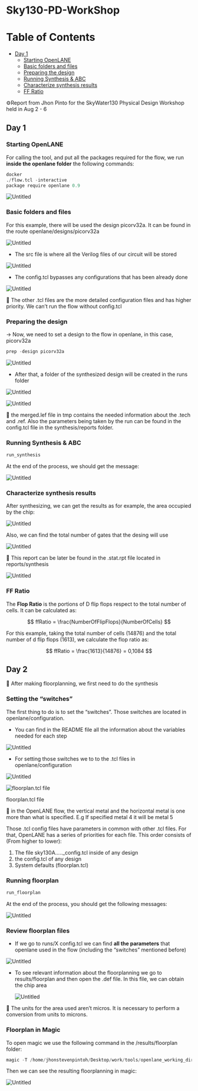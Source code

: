 # Sky130-PD-WorkShop

# Table of Contents
  - [Day 1](##-Day-1)
    - [Starting OpenLANE](###-Starting-OpenLANE)
    - [Basic folders and files](###-Basic-folders-and-files)
    - [Preparing the design](###-Preparing-the-design)
    - [Running Synthesis & ABC](###-Running-Synthesis-&-ABC)
    - [Characterize synthesis results](###-Characterize-synthesis-results)
    - [FF Ratio](###-FF-Ratio)






<aside>
⚙️Report from Jhon Pinto for the SkyWater130 Physical Design Workshop held in Aug 2 - 6

</aside>

## Day 1

### Starting OpenLANE

For calling the tool, and put all the packages required for the flow, we run **inside the openlane folder** the following commands:

```python
docker
./flow.tcl -interactive 
package require openlane 0.9
```

![Untitled](Day%201%20649c37faeca741a4aa844421c98653ef/Untitled.png)

### Basic folders and files

For this example, there will be used the design picorv32a. It can be found in the route openlane/designs/picorv32a

![Untitled](Day%201%20649c37faeca741a4aa844421c98653ef/Untitled%201.png)

- The src file is where all the Verilog files of our circuit will be stored

![Untitled](Day%201%20649c37faeca741a4aa844421c98653ef/Untitled%202.png)

- The config.tcl bypasses any configurations that has been already done

![Untitled](Day%201%20649c37faeca741a4aa844421c98653ef/Untitled%203.png)

<aside>
📌 The other .tcl files are the more detailed configuration files and has higher priority. We can’t run the flow without config.tcl

</aside>

### Preparing the design

→ Now, we need to set a design to the flow in openlane, in this case, picorv32a

```python
prep -design picorv32a
```

![Untitled](Day%201%20649c37faeca741a4aa844421c98653ef/Untitled%204.png)

- After that, a folder of the synthesized design will be created in the runs folder

![Untitled](Day%201%20649c37faeca741a4aa844421c98653ef/Untitled%205.png)

![Untitled](Day%201%20649c37faeca741a4aa844421c98653ef/Untitled%206.png)

<aside>
📌 the merged.lef file in tmp contains the needed information about the .tech and .ref. Also the parameters being taken by the run can be found in the config.tcl file in the synthesis/reports folder.

</aside>

### Running Synthesis & ABC

```python
run_synthesis
```

At the end of the process, we should get the message:

![Untitled](Day%201%20649c37faeca741a4aa844421c98653ef/Untitled%207.png)

### Characterize synthesis results

After synthesizing, we can get the results as for example, the area occupied by the chip:

![Untitled](Day%201%20649c37faeca741a4aa844421c98653ef/Untitled%208.png)

Also, we can find the total number of gates that the desing will use

![Untitled](Day%201%20649c37faeca741a4aa844421c98653ef/Untitled%209.png)

<aside>
📌 This report can be later be found in the .stat.rpt file located in reports/synthesis

![Untitled](Day%201%20649c37faeca741a4aa844421c98653ef/Untitled%2010.png)

</aside>

### FF Ratio

The **Flop Ratio** is the portions of D flip flops respect to the total number of cells. It can be calculated as:

$$
ffRatio = \frac{NumberOfFlipFlops}{NumberOfCells}
$$

For this example, taking the total number of cells (14876) and the total number of d flip flops (1613), we calculate the flop ratio as:

$$
ffRatio = \frac{1613}{14876} = 0,1084
$$


## Day 2

<aside>
📌 After making floorplanning, we first need to do the synthesis

</aside>

### Setting the “switches”

The first thing to do is to set the “switches”. Those switches are located in openlane/configuration. 

- You can find in the README file all the information about the variables needed for each step

![Untitled](Day%202%20ec8488d7a7634fb4b1164e6d91da0f45/Untitled.png)

- For setting those switches we to to the .tcl files in openlane/configuration

![Untitled](Day%202%20ec8488d7a7634fb4b1164e6d91da0f45/Untitled%201.png)

![floorplan.tcl file](Day%202%20ec8488d7a7634fb4b1164e6d91da0f45/Untitled%202.png)

floorplan.tcl file

<aside>
📌 in the OpenLANE flow, the vertical metal and the horizontal metal is one more than what is  specified. E.g If specified metal 4 it will be metal 5

</aside>

Those .tcl config files have parameters in common with other .tcl files. For that, OpenLANE has a series of priorities for each file. This order consists of (From higher to lower):

1. The file sky130A….._config.tcl inside of any design
2. the config.tcl of any design
3. System defaults (floorplan.tcl)

### Running floorplan

```python
run_floorplan
```

At the end of the process, you should get the following messages:

![Untitled](Day%202%20ec8488d7a7634fb4b1164e6d91da0f45/Untitled%203.png)

### Review floorplan files

- If we go to runs/X config.tcl we can find **all the parameters** that openlane used in the flow (including the “switches” mentioned before)

![Untitled](Day%202%20ec8488d7a7634fb4b1164e6d91da0f45/Untitled%204.png)

- To see relevant information about the floorplanning we go to results/floorplan and then open the .def file. In this file, we can obtain the chip area
    
    ![Untitled](Day%202%20ec8488d7a7634fb4b1164e6d91da0f45/Untitled%205.png)
    

<aside>
📌 The units for the area used aren’t micros. It is necessary to perform a conversion from units to microns.

</aside>

### Floorplan in Magic

To open magic we use the following command in the /results/floorplan folder:

```python
magic -T /home/jhonstevenpintoh/Desktop/work/tools/openlane_working_dir/pdks/sky130A/libs.tech/magic/sky130A.tech leaf read ../../tmp/merged.lef def read picorv32a.floorplan.def &
```

Then we can see the resulting floorplanning in magic:

![Untitled](Day%202%20ec8488d7a7634fb4b1164e6d91da0f45/Untitled%206.png)

